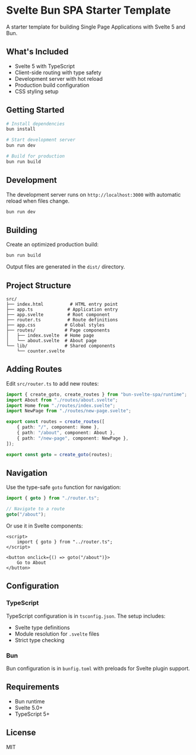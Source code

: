 # Svelte Bun SPA Starter Template

A starter template for building Single Page Applications with Svelte 5 and Bun.

## What's Included

- Svelte 5 with TypeScript
- Client-side routing with type safety
- Development server with hot reload
- Production build configuration
- CSS styling setup

## Getting Started

```bash
# Install dependencies
bun install

# Start development server
bun run dev

# Build for production
bun run build
```

## Development

The development server runs on `http://localhost:3000` with automatic reload when files change.

```bash
bun run dev
```

## Building

Create an optimized production build:

```bash
bun run build
```

Output files are generated in the `dist/` directory.

## Project Structure

```
src/
├── index.html          # HTML entry point
├── app.ts             # Application entry
├── app.svelte         # Root component
├── router.ts          # Route definitions
├── app.css           # Global styles
├── routes/           # Page components
│   ├── index.svelte  # Home page
│   └── about.svelte  # About page
└── lib/              # Shared components
    └── counter.svelte
```

## Adding Routes

Edit `src/router.ts` to add new routes:

```typescript
import { create_goto, create_routes } from "bun-svelte-spa/runtime";
import About from "./routes/about.svelte";
import Home from "./routes/index.svelte";
import NewPage from "./routes/new-page.svelte";

export const routes = create_routes([
	{ path: "/", component: Home },
	{ path: "/about", component: About },
	{ path: "/new-page", component: NewPage },
]);

export const goto = create_goto(routes);
```

## Navigation

Use the type-safe `goto` function for navigation:

```typescript
import { goto } from "./router.ts";

// Navigate to a route
goto("/about");
```

Or use it in Svelte components:

```svelte
<script>
	import { goto } from "../router.ts";
</script>

<button onclick={() => goto("/about")}>
	Go to About
</button>
```

## Configuration

### TypeScript

TypeScript configuration is in `tsconfig.json`. The setup includes:

- Svelte type definitions
- Module resolution for `.svelte` files
- Strict type checking

### Bun

Bun configuration is in `bunfig.toml` with preloads for Svelte plugin support.

## Requirements

- Bun runtime
- Svelte 5.0+
- TypeScript 5+

## License

MIT
